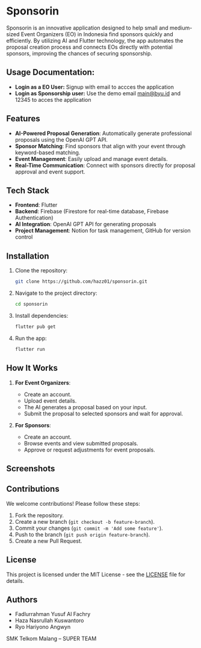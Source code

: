 # Sponsorin

Sponsorin is an innovative application designed to help small and medium-sized Event Organizers (EO) in Indonesia find sponsors quickly and efficiently. By utilizing AI and Flutter technology, the app automates the proposal creation process and connects EOs directly with potential sponsors, improving the chances of securing sponsorship.

## Usage Documentation:
- **Login as a EO User:** Signup with email to accces the application
- **Login as Sponsorship user:** Use the demo email main@byu.id and 12345 to acces the application


## Features

- **AI-Powered Proposal Generation**: Automatically generate professional proposals using the OpenAI GPT API.
- **Sponsor Matching**: Find sponsors that align with your event through keyword-based matching.
- **Event Management**: Easily upload and manage event details.
- **Real-Time Communication**: Connect with sponsors directly for proposal approval and event support.

## Tech Stack

- **Frontend**: Flutter
- **Backend**: Firebase (Firestore for real-time database, Firebase Authentication)
- **AI Integration**: OpenAI GPT API for generating proposals
- **Project Management**: Notion for task management, GitHub for version control

## Installation

1. Clone the repository:

   ```bash
   git clone https://github.com/hazz01/sponsorin.git
   ```

2. Navigate to the project directory:

   ```bash
   cd sponsorin
   ```

3. Install dependencies:

   ```bash
   flutter pub get
   ```

4. Run the app:

   ```bash
   flutter run
   ```

## How It Works

1. **For Event Organizers**:
   - Create an account.
   - Upload event details.
   - The AI generates a proposal based on your input.
   - Submit the proposal to selected sponsors and wait for approval.

2. **For Sponsors**:
   - Create an account.
   - Browse events and view submitted proposals.
   - Approve or request adjustments for event proposals.

## Screenshots



## Contributions

We welcome contributions! Please follow these steps:

1. Fork the repository.
2. Create a new branch (`git checkout -b feature-branch`).
3. Commit your changes (`git commit -m 'Add some feature'`).
4. Push to the branch (`git push origin feature-branch`).
5. Create a new Pull Request.

## License

This project is licensed under the MIT License - see the [LICENSE](LICENSE) file for details.

## Authors

- Fadlurrahman Yusuf Al Fachry
- Haza Nasrullah Kuswantoro
- Ryo Hariyono Angwyn

SMK Telkom Malang – SUPER TEAM
